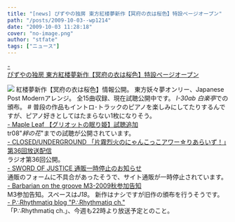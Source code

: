 ```yaml
---
title: "[news] ぴずやの独房 東方紅楼夢新作【冥府の衣は桜色】特設ページオープン"
path: "/posts/2009-10-03--wp1214"
date: "2009-10-03 11:28:18"
cover: "no-image.png"
author: "stfate"
tags: ["ニュース"]
---
```


<style type="text/css">
<!--
p {white-space: pre-wrap};
-->
</style>

<a  href="http://www.pizuya.com/pppp-0001/index.html" target="_blank">- ぴずやの独房 東方紅楼夢新作【冥府の衣は桜色】特設ページオープン</a>
<div ><a href="http://www.pizuya.com/pppp-0001/index.html" target="_blank"><img src="http://www.pizuya.com/pppp-0001/img/banner468x95.jpg"></a>
紅楼夢新作【冥府の衣は桜色】情報公開。
東方妖々夢オンリー、Japanese Post Modernアレンジ。
全15曲収録、現在試聴公開中です。
<em>I-30ab 白楽亭</em>での頒布。
# 普段の作品もイントロ･トラックのピアノを楽しみにしてたりするんですが、ピアノ好きとしてはたまらない1枚になりそう。</div>
<a  href="http://www.team-e.co.jp/sp/griotte/" target="_blank">- Maple Leaf 【グリオットの眠り姫】試聴追加</a>
<div >tr08"<em>絆の花</em>"までの試聴が公開されています。</div>
<a  href="http://www.nyanhour.com/" target="_blank">- CLOSED/UNDERGROUND 「片霧烈火のにゃんこっこアワー☆りあらいず！」第36回放送配信</a>
<div >ラジオ第36回公開。</div>
<a  href="http://www.soj.razor.jp/" target="_blank">- SWORD OF JUSTICE 通販一時停止のお知らせ</a>
<div >通販のフォームに不具合があったそうで、サイト通販が一時停止されています。</div>
<a  href="http://www.astronotes.jp/bog-official/index.html" target="_blank">- Barbarian on the groove M3-2009秋参加告知</a>
<div >M3参加告知。スペースは<em>J18</em>。
新作はナシですが旧作の頒布を行うそうです。</div>
<a  href="http://prq.blog44.fc2.com/" target="_blank">- P∴Rhythmatiq blog "P∴Rhythmatiq ch."</a>
<div >「P∴Rhythmatiq ch.」、今週も22時より放送予定とのこと。</div>
